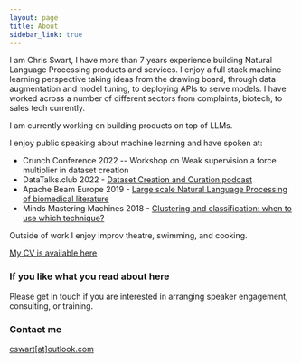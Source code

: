 ```yaml
---
layout: page
title: About
sidebar_link: true
---
```


I am Chris Swart, I have more than 7 years experience building Natural Language Processing products and services. I enjoy a full stack machine learning perspective taking ideas from the drawing board, through data augmentation and model tuning, to deploying APIs to serve models. I have worked across a number of different sectors from complaints, biotech, to sales tech currently.

I am currently working on building products on top of LLMs.

I enjoy public speaking about machine learning and have spoken at:

- Crunch Conference 2022 -- Workshop on Weak supervision a force multiplier in dataset creation
- DataTalks.club 2022 - [Dataset Creation and Curation podcast](https://www.youtube.com/watch?v=QggWydGrWoo)
- Apache Beam Europe 2019 - [Large scale Natural Language Processing of biomedical literature](https://youtu.be/7GwXJJApPtg)
- Minds Mastering Machines 2018 - [Clustering and classification: when to use which technique?](https://youtu.be/erwGrz9JvX8)

Outside of work I enjoy improv theatre, swimming, and cooking.

[My CV is available here](/assets/chris_swart_cv.pdf)

### If you like what you read about here

Please get in touch if you are interested in arranging speaker engagement, consulting, or training.

### Contact me

[cswart[at]outlook.com](mailto:cswart[at]outlook.com)
